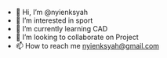 - 👋 Hi, I’m @nyienksyah
- 👀 I’m interested in sport
- 🌱 I’m currently learning CAD
- 💞️ I’m looking to collaborate on Project
- 📫 How to reach me nyienksyah@gmail.com

<!---
nyienksyah/nyienksyah is a ✨ special ✨ repository because its `README.md` (this file) appears on your GitHub profile.
You can click the Preview link to take a look at your changes.
--->
